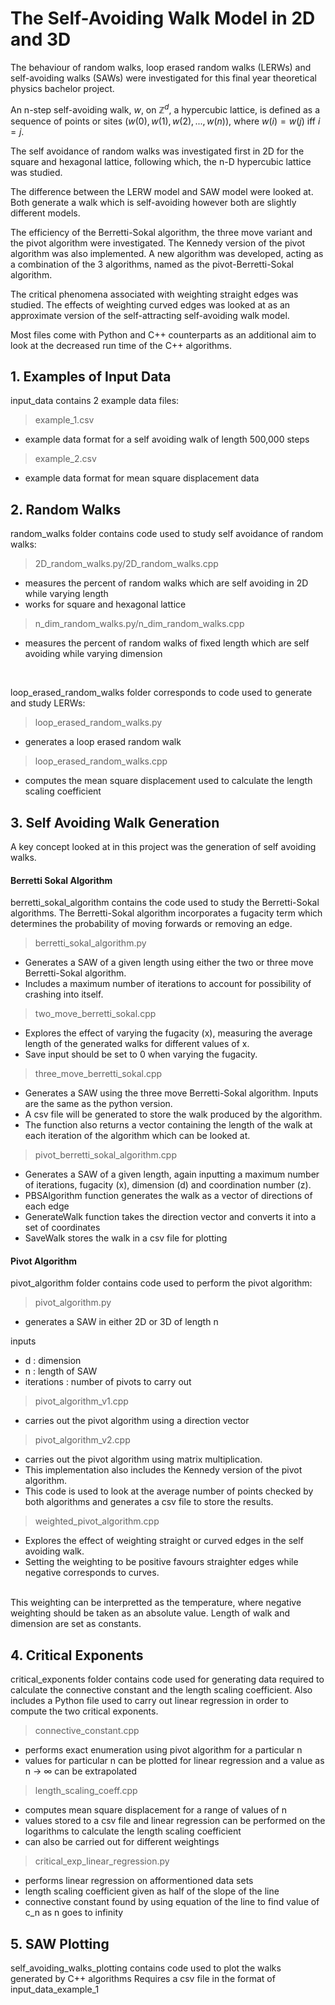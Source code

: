 # The Self-Avoiding Walk Model in 2D and 3D 

The behaviour of random walks, loop erased random walks (LERWs) and self-avoiding walks (SAWs) were investigated for this final year theoretical physics bachelor project.

An n-step self-avoiding walk, $w$, on $\mathbb{Z}^d$, a hypercubic lattice, is defined as a sequence of points or sites $(w(0),w(1),w(2),...,w(n))$, where $w(i) = w(j)$ iff $i=j$.

The self avoidance of random walks was investigated first in 2D for the square and hexagonal lattice, following which, the n-D hypercubic lattice was studied. 

The difference between the LERW model and SAW model were looked at. Both generate a walk which is self-avoiding however both are slightly different models.

The efficiency of the Berretti-Sokal algorithm, the three move variant and the pivot algorithm were investigated. The Kennedy version of the pivot algorithm was also implemented.
A new algorithm was developed, acting as a combination of the 3 algorithms, named as the pivot-Berretti-Sokal algorithm.

The critical phenomena associated with weighting straight edges was studied. The effects of weighting curved edges was looked at as an approximate version of the self-attracting self-avoiding walk model.

Most files come with Python and C++ counterparts as an additional aim to look at the decreased run time of the C++ algorithms.

## 1. Examples of Input Data 
input_data contains 2 example data files:


 > example_1.csv
  - example data format for a self avoiding walk of length 500,000 steps

 > example_2.csv
  - example data format for mean square displacement data  


## 2. Random Walks

random_walks folder contains code used to study self avoidance of random walks: 

> 2D_random_walks.py/2D_random_walks.cpp 
- measures the percent of random walks which are self avoiding in 2D while varying length
- works for square and hexagonal lattice


> n_dim_random_walks.py/n_dim_random_walks.cpp
- measures the percent of random walks of fixed length which are self avoiding while varying dimension

</br>

loop_erased_random_walks folder corresponds to code used to generate and study LERWs:

> loop_erased_random_walks.py
* generates a loop erased random walk
  
> loop_erased_random_walks.cpp
* computes the mean square displacement used to calculate the length scaling coefficient


## 3. Self Avoiding Walk Generation 
A key concept looked at in this project was the generation of self avoiding walks. 

#### Berretti Sokal Algorithm
berretti_sokal_algorithm contains the code used to study the Berretti-Sokal algorithms. 
The Berretti-Sokal algorithm incorporates a fugacity term which determines the probability of moving forwards or removing an edge.

> berretti_sokal_algorithm.py
* Generates a SAW of a given length using either the two or three move Berretti-Sokal algorithm. 
* Includes a maximum number of iterations to account for possibility of crashing into itself.


> two_move_berretti_sokal.cpp
* Explores the effect of varying the fugacity (x), measuring the average length of the generated walks for different values of x.
* Save input should be set to 0 when varying the fugacity.


> three_move_berretti_sokal.cpp
* Generates a SAW using the three move Berretti-Sokal algorithm. Inputs are the same as the python version. 
* A csv file will be generated to store the walk produced by the algorithm. 
* The function also returns a vector containing the length of the walk at each iteration of the algorithm which can be looked at. 


> pivot_berretti_sokal_algorithm.cpp
* Generates a SAW of a given length, again inputting a maximum number of iterations, fugacity (x), dimension (d) and coordination number (z). 
* PBSAlgorithm function generates the walk as a vector of directions of each edge
* GenerateWalk function takes the direction vector and converts it into a set of coordinates
* SaveWalk stores the walk in a csv file for plotting

#### Pivot Algorithm
pivot_algorithm folder contains code used to perform the pivot algorithm: 

> pivot_algorithm.py
* generates a SAW in either 2D or 3D of length n 

inputs
* d : dimension
* n : length of SAW
* iterations : number of pivots to carry out


> pivot_algorithm_v1.cpp
* carries out the pivot algorithm using a direction vector 


> pivot_algorithm_v2.cpp
* carries out the pivot algorithm using matrix multiplication.
* This implementation also includes the Kennedy version of the pivot algorithm. 
* This code is used to look at the average number of points checked by both algorithms and generates a csv file to store the results.


> weighted_pivot_algorithm.cpp
* Explores the effect of weighting straight or curved edges in the self avoiding walk. 
* Setting the weighting to be positive favours straighter edges while negative corresponds to curves.
</br>
This weighting can be interpretted as the temperature, where negative weighting should be taken as an absolute value. 
Length of walk and dimension are set as constants. 



## 4. Critical Exponents
critical_exponents folder contains code used for generating data required to calculate the connective constant and the length scaling coefficient.
Also includes a Python file used to carry out linear regression in order to compute the two critical exponents. 


> connective_constant.cpp 
- performs exact enumeration using pivot algorithm for a particular n 
- values for particular n can be plotted for linear regression and a value as n $\to$ $\infty$ can be extrapolated


> length_scaling_coeff.cpp
- computes mean square displacement for a range of values of n 
- values stored to a csv file and linear regression can be performed on the logarithms to calculate the length scaling coefficient
- can also be carried out for different weightings 


> critical_exp_linear_regression.py
- performs linear regression on afformentioned data sets
- length scaling coefficient given as half of the slope of the line
- connective constant found by using equation of the line to find value of c_n as n goes to infinity


## 5. SAW Plotting
self_avoiding_walks_plotting contains code used to plot the walks generated by C++ algorithms 
Requires a csv file in the format of input_data_example_1
